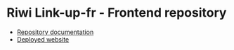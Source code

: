 ﻿# Riwi Link-up-fr - Frontend repository
 - [Repository documentation](https://hospitable-plain-1db.notion.site/Riwi-Link-up-fr-Frontend-repository-1086f115bbf180f1bb6bf91e58c9c388)
 - [Deployed website](https://www.riwilinkup.com/)



